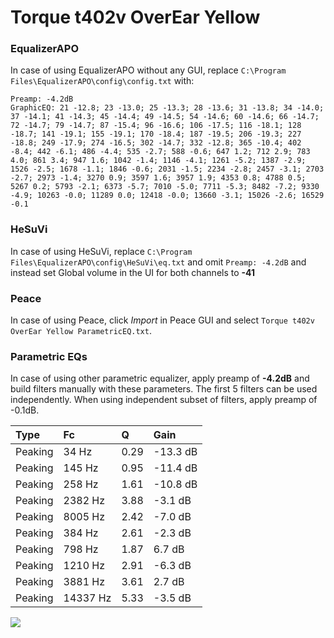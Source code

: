 # Torque t402v OverEar Yellow

### EqualizerAPO
In case of using EqualizerAPO without any GUI, replace `C:\Program Files\EqualizerAPO\config\config.txt`
with:
```
Preamp: -4.2dB
GraphicEQ: 21 -12.8; 23 -13.0; 25 -13.3; 28 -13.6; 31 -13.8; 34 -14.0; 37 -14.1; 41 -14.3; 45 -14.4; 49 -14.5; 54 -14.6; 60 -14.6; 66 -14.7; 72 -14.7; 79 -14.7; 87 -15.4; 96 -16.6; 106 -17.5; 116 -18.1; 128 -18.7; 141 -19.1; 155 -19.1; 170 -18.4; 187 -19.5; 206 -19.3; 227 -18.8; 249 -17.9; 274 -16.5; 302 -14.7; 332 -12.8; 365 -10.4; 402 -8.4; 442 -6.1; 486 -4.4; 535 -2.7; 588 -0.6; 647 1.2; 712 2.9; 783 4.0; 861 3.4; 947 1.6; 1042 -1.4; 1146 -4.1; 1261 -5.2; 1387 -2.9; 1526 -2.5; 1678 -1.1; 1846 -0.6; 2031 -1.5; 2234 -2.8; 2457 -3.1; 2703 -2.7; 2973 -1.4; 3270 0.9; 3597 1.6; 3957 1.9; 4353 0.8; 4788 0.5; 5267 0.2; 5793 -2.1; 6373 -5.7; 7010 -5.0; 7711 -5.3; 8482 -7.2; 9330 -4.9; 10263 -0.0; 11289 0.0; 12418 -0.0; 13660 -3.1; 15026 -2.6; 16529 -0.1
```

### HeSuVi
In case of using HeSuVi, replace `C:\Program Files\EqualizerAPO\config\HeSuVi\eq.txt` and omit `Preamp:
-4.2dB` and instead set Global volume in the UI for both channels to **-41**

### Peace
In case of using Peace, click *Import* in Peace GUI and select `Torque t402v OverEar Yellow ParametricEQ.txt`.

### Parametric EQs
In case of using other parametric equalizer, apply preamp of **-4.2dB** and build filters manually
with these parameters. The first 5 filters can be used independently.
When using independent subset of filters, apply preamp of -0.1dB.

| Type    | Fc       |    Q | Gain     |
|:--------|:---------|:-----|:---------|
| Peaking | 34 Hz    | 0.29 | -13.3 dB |
| Peaking | 145 Hz   | 0.95 | -11.4 dB |
| Peaking | 258 Hz   | 1.61 | -10.8 dB |
| Peaking | 2382 Hz  | 3.88 | -3.1 dB  |
| Peaking | 8005 Hz  | 2.42 | -7.0 dB  |
| Peaking | 384 Hz   | 2.61 | -2.3 dB  |
| Peaking | 798 Hz   | 1.87 | 6.7 dB   |
| Peaking | 1210 Hz  | 2.91 | -6.3 dB  |
| Peaking | 3881 Hz  | 3.61 | 2.7 dB   |
| Peaking | 14337 Hz | 5.33 | -3.5 dB  |

![](https://raw.githubusercontent.com/jaakkopasanen/AutoEq/master/results/innerfidelity/sbaf-serious/Torque%20t402v%20OverEar%20Yellow/Torque%20t402v%20OverEar%20Yellow.png)